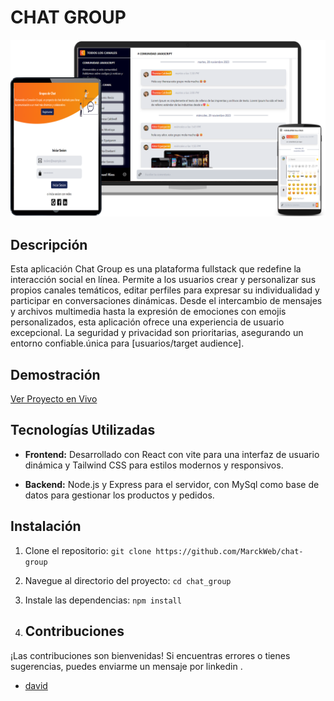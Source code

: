 # CHAT GROUP

![Logo del Proyecto](https://github.com/MarckWeb/chat-group/blob/main/client/public/chat.png)

## Descripción

Esta aplicación Chat Group es una plataforma fullstack que redefine la interacción social en línea. Permite a los usuarios crear y personalizar sus propios canales temáticos, editar perfiles para expresar su individualidad y participar en conversaciones dinámicas. Desde el intercambio de mensajes y archivos multimedia hasta la expresión de emociones con emojis personalizados, esta aplicación ofrece una experiencia de usuario excepcional. La seguridad y privacidad son prioritarias, asegurando un entorno confiable.única para [usuarios/target audience].


## Demostración

[Ver Proyecto en Vivo](https://front-gcdr.onrender.com)

## Tecnologías Utilizadas

- **Frontend:** Desarrollado con React con vite para una interfaz de usuario dinámica y Tailwind CSS para estilos modernos y responsivos.
  
- **Backend:** Node.js y Express para el servidor, con MySql como base de datos para gestionar los productos y pedidos.

## Instalación

1. Clone el repositorio: `git clone https://github.com/MarckWeb/chat-group`
2. Navegue al directorio del proyecto: `cd chat_group`
3. Instale las dependencias: `npm install`

4. ## Contribuciones
¡Las contribuciones son bienvenidas! Si encuentras errores o tienes sugerencias, puedes enviarme un mensaje por linkedin .
-  [david](https://www.linkedin.com/in/david-marca/)


